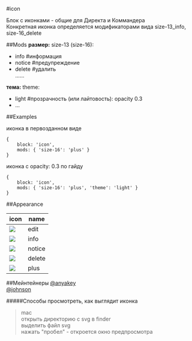 #icon

Блок с иконками - общие для Директа и Коммандера  
Конкретная иконка определяется модификаторами вида size-13_info, size-16_delete


##Mods
**размер:**
size-13 (size-16):
- info      #информация 
- notice    #предупреждение
- delete    #удалить   
......


**тема:**
theme:   
- light           #прозрачность (или лайтовость): opacity 0.3
- ...    


##Examples

иконка в первозданном виде  
```
{
    block: 'icon',
    mods: { 'size-16': 'plus' }
}
```

иконка с opacity: 0.3 по гайду
```
{
    block: 'icon',
    mods: { 'size-16': 'plus', 'theme': 'light' }
}
```




##Appearance

icon|name
---|---
![](./_size-16/icon_size-16_edit.svg)       |edit
![](./_size-12/icon_size-12_info.svg)       |info  
![](./_size-12/icon_size-12_notice.svg)     |notice  
![](./_size-16/icon_size-16_delete.svg)     |delete  
![](./_size-16/icon_size-16_plus.svg)       |plus    



##Мейнтейнеры
[@anyakey](https://staff.yandex-team.ru/anyakey)   
[@johnson](https://staff.yandex-team.ru/johnson)





#####Способы просмотреть, как выглядит иконка



>mac  
>открыть директорию с svg в finder  
>выделить файл svg  
>нажать "пробел" - откроется окно предпросмотра 



